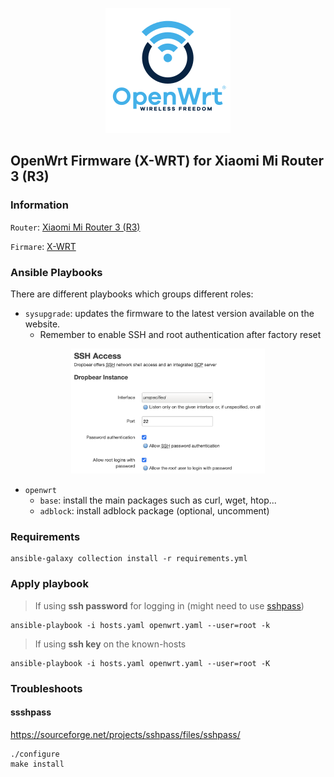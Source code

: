 <p align="center">
    <img src="https://github.com/degete/openwrt-conf/blob/main/openwrt.png?raw=true" height="200px"/>
</p>

## **OpenWrt Firmware (X-WRT) for Xiaomi Mi Router 3 (R3)**

### Information

`Router`: [Xiaomi Mi Router 3 (R3)](https://www.mi.com/miwifi3)

`Firmare`: [X-WRT](https://x-wrt.com/)

### Ansible Playbooks

There are different playbooks which groups different roles:

- `sysupgrade`: updates the firmware to the latest version available on the website.
  - Remember to enable SSH and root authentication after factory reset

<p align="center">
    <img src="https://github.com/degete/openwrt-conf/blob/main/ssh.png?raw=true" height="200px"/>
</p>

- `openwrt`
  - `base`: install the main packages such as curl, wget, htop...
  - `adblock`: install adblock package (optional, uncomment)

### Requirements

```
ansible-galaxy collection install -r requirements.yml
```

### Apply playbook

> If using **ssh password** for logging in (might need to use [sshpass](#sshpass))
```
ansible-playbook -i hosts.yaml openwrt.yaml --user=root -k
```

>If using **ssh key** on the known-hosts
```
ansible-playbook -i hosts.yaml openwrt.yaml --user=root -K
```

### Troubleshoots

#### ssshpass

https://sourceforge.net/projects/sshpass/files/sshpass/

```
./configure
make install
```